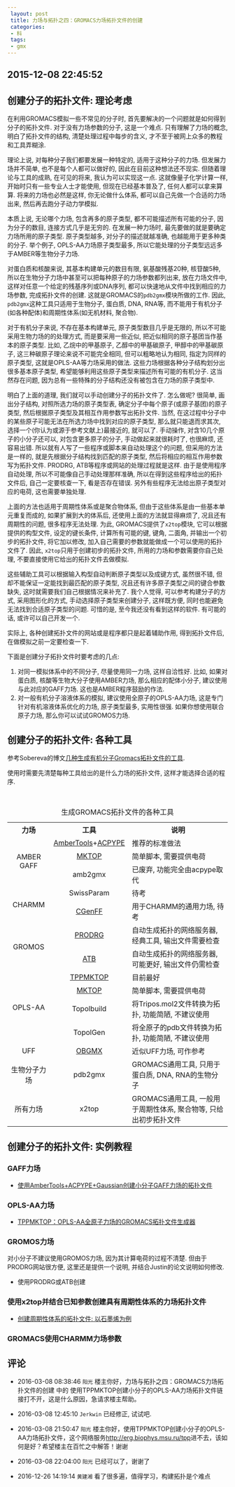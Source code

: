 ```yaml
---
 layout: post
 title: 力场与拓扑之四：GROMACS力场拓扑文件的创建
 categories:
 - 科
 tags:
 - gmx
---
```


## 2015-12-08 22:45:52

## 创建分子的拓扑文件: 理论考虑

在利用GROMACS模拟一些不常见的分子时, 首先要解决的一个问题就是如何得到分子的拓扑文件. 对于没有力场参数的分子, 这是一个难点. 只有理解了力场的概念, 明白了拓扑文件的结构, 清楚处理过程中每步的含义, 才不至于被网上众多的教程和工具弄糊涂.

理论上说, 对每种分子我们都要发展一种特定的, 适用于这种分子的力场. 但发展力场并不简单, 也不是每个人都可以做好的, 因此在目前这种想法还不现实. 但随着理论与工具的成熟, 在可见的将来, 我认为可以实现这一点. 这就像量子化学计算一样, 开始时只有一些专业人士才能使用, 但现在已经基本普及了, 任何人都可以拿来算算. 将来的力场也必然是这样, 你无论做什么体系, 都可以自己先做一个合适的力场出来, 然后再去跑分子动力学模拟.

本质上说, 无论哪个力场, 包含再多的原子类型, 都不可能描述所有可能的分子, 因为分子的数目, 连接方式几乎是无穷的. 在发展一种力场时, 最先要做的就是要确定力场所用的原子类型. 原子类型越多, 对分子的描述就越准确, 也越能用于更多种类的分子. 举个例子, OPLS-AA力场原子类型最多, 所以它能处理的分子类型远远多于AMBER等生物分子力场.

对蛋白质和核酸来说, 其基本构建单元的数目有限, 氨基酸残基20种, 核苷酸5种, 所以在生物分子力场中甚至可以把每种原子的力场参数都列出来, 放在力场文件中, 这样对任意一个给定的残基序列或DNA序列, 都可以快速地从文件中找到相应的力场参数, 完成拓扑文件的创建. 这就是GROMACS的`pdb2gmx`模块所做的工作. 因此, `pdb2gmx`这种工具只适用于生物分子, 蛋白质, DNA, RNA等, 而不能用于有机分子(如各种配体)和周期性体系(如无机材料, 聚合物).

对于有机分子来说, 不存在基本构建单元, 原子类型数目几乎是无限的, 所以不可能采用生物力场的的处理方式, 而是要采用一些近似, 把近似相同的原子基团当作基本的原子类型. 比如, 乙烷中的甲基原子, 乙醇中的甲基碳原子, 甲醇中的甲基碳原子, 这三种碳原子理论来说不可能完全相同, 但可以粗略地认为相同, 指定为同样的原子类型, 这就是OPLS-AA等力场采用的做法. 这些力场根据各种分子结构划分出很多基本原子类型, 希望能够利用这些原子类型来描述所有可能的有机分子. 这当然存在问题, 因为总有一些特殊的分子结构还没有被包含在力场的原子类型中.

明白了上面的道理, 我们就可以手动创建分子的拓扑文件了. 怎么做呢? 很简单, 画出分子结构, 对照所选力场的原子类型表, 确定分子中每个原子(或原子基团)的原子类型, 然后根据原子类型及其相互作用参数写出拓扑文件. 当然, 在这过程中分子中的某些原子可能无法在所选力场中找到对应的原子类型, 那么就只能退而求其次, 选择一个(你认为或源于参考文献上)最接近的, 就可以了. 手动操作, 对含10几个原子的小分子还可以, 对包含更多原子的分子, 手动做起来就很耗时了, 也很麻烦, 还容易出错. 所以就有人写了一些程序或脚本来自动处理这个的问题, 但采用的方法是一样的, 就是先根据分子结构找到匹配的原子类型, 然后将相应的相互作用参数写为拓扑文件. PRODRG, ATB等程序或网站的处理过程就是这样. 由于是使用程序自动处理, 所以不可能像自己手动处理那样准确, 所以在得到这些程序给出的拓扑文件后, 自己一定要核查一下, 看是否存在错误. 另外有些程序无法给出原子类型对应的电荷, 这也需要单独处理.

上面的方法也适用于周期性体系或是聚合物体系, 但由于这些体系是由一些基本单元重复而成的, 如果扩展到大的体系后, 还使用上面的方法就显得麻烦了, 况且还有周期性的问题, 很多程序无法处理. 为此, GROMACS提供了`x2top`模块, 它可以根据提供的构型文件, 设定的键长条件, 计算所有可能的键, 键角, 二面角, 并输出一个初步的拓扑文件, 将它加以修改, 加入自己需要的参数就能做成一个可以使用的拓扑文件了. 因此, `x2top`只用于创建初步的拓扑文件, 所用的力场和参数需要你自己处理, 不要直接使用它给出的拓扑文件去做模拟.

这些辅助工具可以根据输入构型自动判断原子类型以及成键方式, 虽然很不错, 但却不能保证一定能找到最匹配的原子类型, 况且还有许多原子类型之间的键合参数缺失, 这时就需要我们自己根据情况来补充了. 我个人觉得, 可以参考构建分子的方式, 采用图形化的方式, 手动选择原子类型来创建分子, 这样既方便, 同时也能避免无法找到合适原子类型的问题. 可惜的是, 至今我还没有看到这样的软件. 有可能的话, 或许可以自己开发一个.

实际上, 各种创建拓扑文件的网站或是程序都只是起着辅助作用, 得到拓扑文件后, 在做模拟之前一定要检查一下.

下面是创建分子拓扑文件时要考虑的几点:

1. 对同一模拟体系中的不同分子, 尽量使用同一力场, 这样自洽性好. 比如, 如果对蛋白质, 核酸等生物大分子使用AMBER力场, 那么相应的配体小分子, 建议使用与此对应的GAFF力场. 这也是AMBER程序鼓励的作法.
2. 对一般有机分子溶液体系的模拟, 建议使用全原子的OPLS-AA力场, 这是专门针对有机溶液体系优化的力场, 原子类型最多, 实用性很强. 如果你想使用联合原子力场, 那么你可以试试GROMOS力场.

## 创建分子的拓扑文件: 各种工具

参考Sobereva的博文[几种生成有机分子Gromacs拓扑文件的工具](http://sobereva.com/266).

使用时需要先清楚每种工具给出的是什么力场的拓扑文件, 这样才能选择合适的程序.

<table id='tab-0'><caption>生成GROMACS拓扑文件的各种工具</caption>
<tr>
  <th rowspan="1" colspan="1" style="text-align:center;">力场</th>
  <th rowspan="1" colspan="1" style="text-align:center;">工具</th>
  <th rowspan="1" colspan="1" style="text-align:center;">说明</th>
</tr>
<tr>
  <td rowspan="3" colspan="1" style="text-align:center;">AMBER GAFF</td>
  <td rowspan="1" colspan="1" style="text-align:center;"><a href='http://ambermd.org/#AmberTools'>AmberTools</a>+<a href="http://code.google.com/p/acpype/">ACPYPE</a></td>
  <td rowspan="1" colspan="1" style="text-align:left;">推荐的标准做法</td>
</tr>
<tr>
  <td rowspan="1" colspan="1" style="text-align:center;"><a href="http://www.aribeiro.net.br/mktop/">MKTOP</a></td>
  <td rowspan="1" colspan="1" style="text-align:left;">简单脚本, 需要提供电荷</td>
</tr>
<tr>
  <td rowspan="1" colspan="1" style="text-align:center;">amb2gmx</td>
  <td rowspan="1" colspan="1" style="text-align:left;">已废弃, 功能完全由acpype取代</td>
</tr>
<tr>
  <td rowspan="2" colspan="1" style="text-align:center;">CHARMM</td>
  <td rowspan="1" colspan="1" style="text-align:center;"><a hef="http://swissparam.ch/">SwissParam</a\></td>
  <td rowspan="1" colspan="1" style="text-align:left;">待考</td>
</tr>
<tr>
  <td rowspan="1" colspan="1" style="text-align:center;"><a href="http://dx.doi.org/10.1002/jcc.21367">CGenFF</a></td>
  <td rowspan="1" colspan="1" style="text-align:left;">用于CHARMM的通用力场, 待考</td>
</tr>
<tr>
  <td rowspan="2" colspan="1" style="text-align:center;">GROMOS</td>
  <td rowspan="1" colspan="1" style="text-align:center;"><a href="http://davapc1.bioch.dundee.ac.uk/prodrg">PRODRG</a></td>
  <td rowspan="1" colspan="1" style="text-align:left;">自动生成拓扑的网络服务器, 经典工具, 输出文件需要检查</td>
</tr>
<tr>
  <td rowspan="1" colspan="1" style="text-align:center;"><a href="http://compbio.biosci.uq.edu.au/atb/">ATB</a></td>
  <td rowspan="1" colspan="1" style="text-align:left;">自动生成拓扑的网络服务器, 可能更好, 输出文件仍需检查</td>
</tr>
<tr>
  <td rowspan="4" colspan="1" style="text-align:center;">OPLS-AA</td>
  <td rowspan="1" colspan="1" style="text-align:center;"><a href="http://erg.biophys.msu.ru/erg/tpp/">TPPMKTOP</a></td>
  <td rowspan="1" colspan="1" style="text-align:left;">目前最好</td>
</tr>
<tr>
  <td rowspan="1" colspan="1" style="text-align:center;"><a href="http://www.aribeiro.net.br/mktop/">MKTOP</a></td>
  <td rowspan="1" colspan="1" style="text-align:left;">简单脚本, 需要提供电荷</td>
</tr>
<tr>
  <td rowspan="1" colspan="1" style="text-align:center;"><a href&#61;"http://www.gromacs.org/Downloads/User_contributions/Other_software">Topolbuild</a></td>
  <td rowspan="1" colspan="1" style="text-align:left;">将Tripos.mol2文件转换为拓扑, 功能简陋, 不建议使用</td>
</tr>
<tr>
  <td rowspan="1" colspan="1" style="text-align:center;"><a href&#61;"http://www.gromacs.org/Downloads/User_contributions/Other_software">TopolGen</a></td>
  <td rowspan="1" colspan="1" style="text-align:left;">将全原子的pdb文件转换为拓扑, 功能简陋, 不建议使用</td>
</tr>
<tr>
  <td rowspan="1" colspan="1" style="text-align:center;">UFF</td>
  <td rowspan="1" colspan="1" style="text-align:center;"><a href="http://software-lisc.fbk.eu/obgmx/">OBGMX</a></td>
  <td rowspan="1" colspan="1" style="text-align:left;">近似UFF力场, 可作参考</td>
</tr>
<tr>
  <td rowspan="1" colspan="1" style="text-align:center;">生物分子力场</td>
  <td rowspan="1" colspan="1" style="text-align:center;">pdb2gmx</td>
  <td rowspan="1" colspan="1" style="text-align:left;">GROMACS通用工具, 只用于蛋白质, DNA, RNA的生物分子</td>
</tr>
<tr>
  <td rowspan="1" colspan="1" style="text-align:center;">所有力场</td>
  <td rowspan="1" colspan="1" style="text-align:center;">x2top</td>
  <td rowspan="1" colspan="1" style="text-align:left;">GROMACS通用工具, 一般用于周期性体系, 聚合物等, 只给出初步拓扑文件</td>
</tr>
</table>

## 创建分子的拓扑文件: 实例教程

### GAFF力场

- [使用AmberTools+ACPYPE+Gaussian创建小分子GAFF力场的拓扑文件](http://jerkwin.github.io/2015/12/08/%E4%BD%BF%E7%94%A8AmberTools+ACPYPE+Gaussian%E5%88%9B%E5%BB%BA%E5%B0%8F%E5%88%86%E5%AD%90GAFF%E5%8A%9B%E5%9C%BA%E7%9A%84%E6%8B%93%E6%89%91%E6%96%87%E4%BB%B6/)

### OPLS-AA力场

- [TPPMKTOP：OPLS-AA全原子力场的GROMACS拓扑文件生成器](http://jerkwin.github.io/2015/12/13/TPPMKTOP-OPLS-AA%E5%85%A8%E5%8E%9F%E5%AD%90%E5%8A%9B%E5%9C%BA%E7%9A%84GROMACS%E6%8B%93%E6%89%91%E6%96%87%E4%BB%B6%E7%94%9F%E6%88%90%E5%99%A8/)

### GROMOS力场

对小分子不建议使用GROMOS力场, 因为其计算电荷的过程不清楚. 但由于PRODRG网站很方便, 这里还是提供一个说明, 并结合Justin的论文说明如何修改.

- 使用PRODRG或ATB创建

### 使用x2top并结合已知参数创建具有周期性体系的力场拓扑文件

- [创建周期性体系的拓扑文件: 以石墨烯为例](http://jerkwin.github.io/9999/10/31/GROMACS%E4%B8%AD%E6%96%87%E6%95%99%E7%A8%8B/#TOC1.7.9)

### GROMACS使用CHARMM力场参数

## 评论

- 2016-03-08 08:38:46 `阳光` 楼主你好，力场与拓扑之四：GROMACS力场拓扑文件的创建 中的 使用TPPMKTOP创建小分子的OPLS-AA力场拓扑文件链接打不开，这是什么原因，急请求楼主帮助。
- 2016-03-08 12:45:10 `Jerkwin` 已经修正, 试试吧.
- 2016-03-08 21:50:47 `阳光` 楼主你好，使用TPPMKTOP创建小分子的OPLS-AA力场拓扑文件，这个网络服务<http://erg.biophys.msu.ru/tpp>进不去，该如何是好？希望楼主在百忙之中解答！谢谢
- 2016-03-08 22:04:00 `阳光` 已经可以了，谢谢了

- 2016-12-26 14:19:14 `黄建湘` 看了很多遍，值得学习，构建拓扑是个难点

